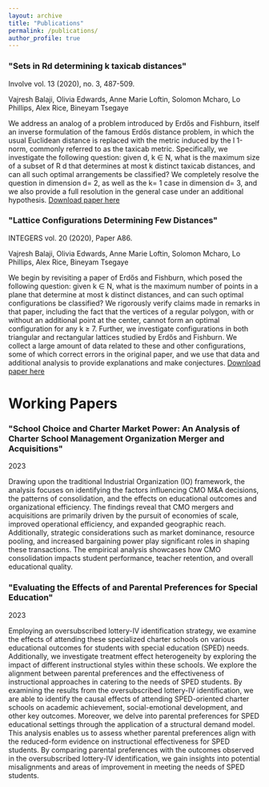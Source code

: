 ```yaml
---
layout: archive
title: "Publications"
permalink: /publications/
author_profile: true
---
```

### "Sets in Rd determining k taxicab distances"
Involve vol. 13 (2020), no. 3, 487-509.

Vajresh Balaji, Olivia Edwards, Anne Marie Loftin, Solomon Mcharo, Lo Phillips, Alex Rice, Bineyam Tsegaye

We address an analog of a problem introduced by Erdős and Fishburn, itself an inverse formulation of the famous Erdős distance problem, in which the usual Euclidean distance is replaced with the metric induced by the l 1-norm, commonly referred to as the taxicab metric. Specifically, we investigate the following question: given d, k ∈ N, what is the maximum size of a subset of R d that determines at most k distinct taxicab distances, and can all such optimal arrangements be classified? We completely resolve the question in dimension d= 2, as well as the k= 1 case in dimension d= 3, and we also provide a full resolution in the general case under an additional hypothesis. [Download paper here](http://oliviafrances-edwards.github.io/files/sets_in_rd_determining_k_taxicab_distances.pdf)


### "Lattice Configurations Determining Few Distances"
INTEGERS vol. 20 (2020), Paper A86.

Vajresh Balaji, Olivia Edwards, Anne Marie Loftin, Solomon Mcharo, Lo Phillips, Alex Rice, Bineyam Tsegaye

We begin by revisiting a paper of Erdős and Fishburn, which posed the following question: given k ∈ N, what is the maximum number of points in a plane that determine at most k distinct distances, and can such optimal configurations be classified? We rigorously verify claims made in remarks in that paper, including the fact that the vertices of a regular polygon, with or without an additional point at the center, cannot form an optimal configuration for any k ≥ 7. Further, we investigate configurations in both triangular and rectangular lattices studied by Erdős and Fishburn. We collect a large amount of data related to these and other configurations, some of which correct errors in the original paper, and we use that data and additional analysis to provide explanations and make conjectures. [Download paper here](http://oliviafrances-edwards.github.io/files/lattice_configurations_determining_few_distances.pdf)



# Working Papers

### "School Choice and Charter Market Power: An Analysis of Charter School Management Organization Merger and Acquisitions"
2023

Drawing upon the traditional Industrial Organization (IO) framework, the analysis focuses on identifying the factors influencing CMO M\&A decisions, the patterns of consolidation, and the effects on educational outcomes and organizational efficiency. The findings reveal that CMO mergers and acquisitions are primarily driven by the pursuit of economies of scale, improved operational efficiency, and expanded geographic reach. Additionally, strategic considerations such as market dominance, resource pooling, and increased bargaining power play significant roles in shaping these transactions. The empirical analysis showcases how CMO consolidation impacts student performance, teacher retention, and overall educational quality.

### "Evaluating the Effects of and Parental Preferences for Special Education"
2023

Employing an oversubscribed lottery-IV identification strategy, we examine the effects of attending these specialized charter schools on various educational outcomes for students with special education (SPED) needs. Additionally, we investigate treatment effect heterogeneity by exploring the impact of different instructional styles within these schools. We explore the alignment between parental preferences and the effectiveness of instructional approaches in catering to the needs of SPED students. By examining the results from the oversubscribed lottery-IV identification, we are able to identify the causal effects of attending SPED-oriented charter schools on academic achievement, social-emotional development, and other key outcomes. Moreover, we delve into parental preferences for SPED educational settings through the application of a structural demand model. This analysis enables us to assess whether parental preferences align with the reduced-form evidence on instructional effectiveness for SPED students. By comparing parental preferences with the outcomes observed in the oversubscribed lottery-IV identification, we gain insights into potential misalignments and areas of improvement in meeting the needs of SPED students.



